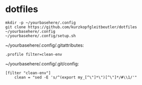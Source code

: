 # dotfiles

	mkdir -p ~/yourbasehere/.config
	git clone https://github.com/kurzkopfgleitbeutler/dotfiles ~/yourbasehere/.config
	~/yourbasehere/.config/setup.sh

~/yourbasehere/.config/.gitattributes:

	.profile filter=clean-env

~/yourbasehere/.config/.git/config:

	[filter "clean-env"]
		clean = "sed -E 's/^(export my_[^\"]*\")[^\"]*/#\\1/'"
